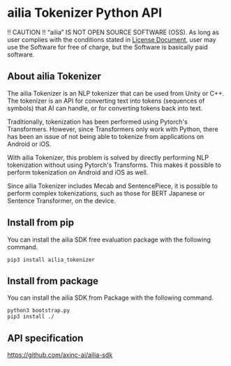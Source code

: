 # ailia Tokenizer Python API

!! CAUTION !!
“ailia” IS NOT OPEN SOURCE SOFTWARE (OSS).
As long as user complies with the conditions stated in [License Document](https://ailia.ai/license/), user may use the Software for free of charge, but the Software is basically paid software.

## About ailia Tokenizer

The ailia Tokenizer is an NLP tokenizer that can be used from Unity or C++. The tokenizer is an API for converting text into tokens (sequences of symbols) that AI can handle, or for converting tokens back into text.

Traditionally, tokenization has been performed using Pytorch's Transformers. However, since Transformers only work with Python, there has been an issue of not being able to tokenize from applications on Android or iOS.

With ailia Tokenizer, this problem is solved by directly performing NLP tokenization without using Pytorch's Transforms. This makes it possible to perform tokenization on Android and iOS as well.

Since ailia Tokenizer includes Mecab and SentencePiece, it is possible to perform complex tokenizations, such as those for BERT Japanese or Sentence Transformer, on the device.

## Install from pip

You can install the ailia SDK free evaluation package with the following command.

```
pip3 install ailia_tokenizer
```

## Install from package

You can install the ailia SDK from Package with the following command.

```
python3 bootstrap.py
pip3 install ./
```

## API specification

https://github.com/axinc-ai/ailia-sdk

